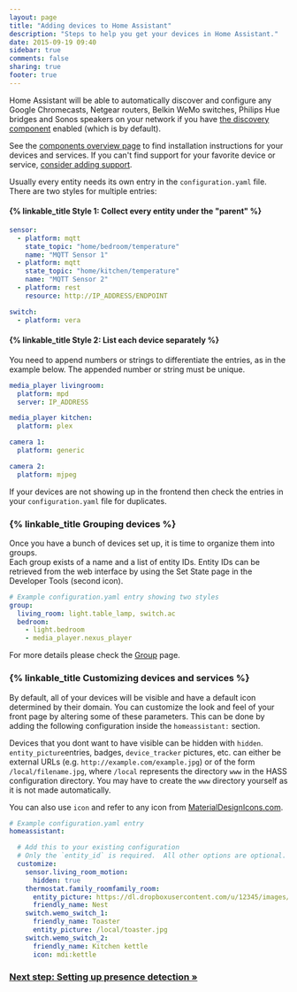```yaml
---
layout: page
title: "Adding devices to Home Assistant"
description: "Steps to help you get your devices in Home Assistant."
date: 2015-09-19 09:40
sidebar: true
comments: false
sharing: true
footer: true
---
```


Home Assistant will be able to automatically discover and configure any Google Chromecasts, Netgear routers, Belkin WeMo switches, Philips Hue bridges and Sonos speakers on your network if you have [the discovery component]({{site_root}}/components/discovery/) enabled (which is by default).

See the [components overview page](/components/) to find installation instructions for your devices and services. If you can't find support for your favorite device or service, [consider adding support](/developers/add_new_platform/).

Usually every entity needs its own entry in the `configuration.yaml` file. There are two styles for multiple entries:

#### {% linkable_title Style 1: Collect every entity under the "parent" %}
 

```yaml
sensor:
  - platform: mqtt
    state_topic: "home/bedroom/temperature"
    name: "MQTT Sensor 1"
  - platform: mqtt
    state_topic: "home/kitchen/temperature"
    name: "MQTT Sensor 2"
  - platform: rest
    resource: http://IP_ADDRESS/ENDPOINT

switch:
  - platform: vera
```

#### {% linkable_title Style 2: List each device separately %}

You need to append numbers or strings to differentiate the entries, as in the example below. The appended number or string must be unique.

```yaml
media_player livingroom:
  platform: mpd
  server: IP_ADDRESS

media_player kitchen:
  platform: plex

camera 1:
  platform: generic

camera 2:
  platform: mjpeg
```

<p class='note note'>
If your devices are not showing up in the frontend then check the entries in your <code>configuration.yaml</code> file for duplicates. 
</p>

### {% linkable_title Grouping devices %}

Once you have a bunch of devices set up, it is time to organize them into groups.  
Each group exists of a name and a list of entity IDs. Entity IDs can be retrieved from the web interface by using the Set State page in the Developer Tools (second icon).

```yaml
# Example configuration.yaml entry showing two styles
group:
  living_room: light.table_lamp, switch.ac
  bedroom:
    - light.bedroom
    - media_player.nexus_player
```

For more details please check the [Group](https://home-assistant.io/components/group/) page.

### {% linkable_title Customizing devices and services %}

By default, all of your devices will be visible and have a default icon determined by their domain. You can customize the look and feel of your front page by altering some of these parameters. This can be done by adding the following configuration inside the `homeassistant:` section.

Devices that you dont want to have visible can be hidden with `hidden`.  
`entity_picture`entries, badges, `device_tracker` pictures, etc. can either be external URLs (e.g. `http://example.com/example.jpg`) or of the form `/local/filename.jpg`, where `/local` represents the directory `www` in the HASS configuration directory. You may have to create the `www` directory yourself as it is not made automatically.

You can also use `icon` and refer to any icon from [MaterialDesignIcons.com](http://MaterialDesignIcons.com).

```yaml
# Example configuration.yaml entry
homeassistant:

  # Add this to your existing configuration
  # Only the `entity_id` is required.  All other options are optional.
  customize:
    sensor.living_room_motion:
      hidden: true
    thermostat.family_roomfamily_room:
      entity_picture: https://dl.dropboxusercontent.com/u/12345/images/nest.jpg
      friendly_name: Nest
    switch.wemo_switch_1:
      friendly_name: Toaster
      entity_picture: /local/toaster.jpg
    switch.wemo_switch_2:
      friendly_name: Kitchen kettle
      icon: mdi:kettle
```

### [Next step: Setting up presence detection &raquo;](/getting-started/presence-detection/)
